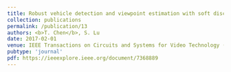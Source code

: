 ```yaml
---
title: Robust vehicle detection and viewpoint estimation with soft discriminative mixture mode
collection: publications
permalink: /publication/13
authors: <b>T. Chen</b>, S. Lu
date: 2017-02-01
venue: IEEE Transactions on Circuits and Systems for Video Technology (T-CSVT)
pubtype: 'journal'
pdf: https://ieeexplore.ieee.org/document/7368889
---
```


<!-- paperurl: 'http://academicpages.github.io/files/paper1.pdf'
citation: 'Your Name, You. (2009). &quot;Paper Title Number 1.&quot; <i>Journal 1</i>. 1(1).' -->
<!-- [Download paper here](http://academicpages.github.io/files/paper1.pdf) -->
